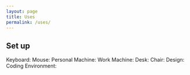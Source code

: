 ```yaml
---
layout: page
title: Uses
permalink: /uses/
---
```


## Set up

Keyboard: 
Mouse:
Personal Machine:
Work Machine:
Desk:
Chair:
Design:
Coding Environment: